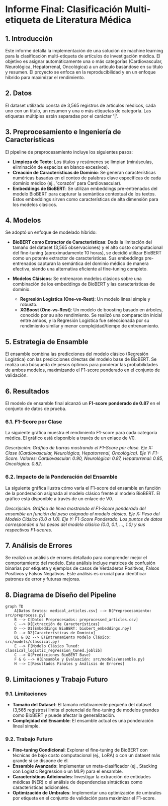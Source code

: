 # Informe Final: Clasificación Multi-etiqueta de Literatura Médica

## 1. Introducción

Este informe detalla la implementación de una solución de machine learning para la clasificación multi-etiqueta de artículos de investigación médica. El objetivo es asignar automáticamente una o más categorías (Cardiovascular, Neurológica, Hepatorrenal, Oncológica) a un artículo basándose en su título y resumen. El proyecto se enfoca en la reproducibilidad y en un enfoque híbrido para maximizar el rendimiento.

## 2. Datos

El dataset utilizado consta de 3,565 registros de artículos médicos, cada uno con un título, un resumen y una o más etiquetas de categoría. Las etiquetas múltiples están separadas por el carácter '|'.

## 3. Preprocesamiento e Ingeniería de Características

El pipeline de preprocesamiento incluye los siguientes pasos:
-   **Limpieza de Texto**: Los títulos y resúmenes se limpian (minúsculas, eliminación de espacios en blanco excesivos).
-   **Creación de Características de Dominio**: Se generan características numéricas basadas en el conteo de palabras clave específicas de cada dominio médico (ej., 'corazón' para Cardiovascular).
-   **Embeddings de BioBERT**: Se utilizan embeddings pre-entrenados del modelo BioBERT para capturar la semántica contextual de los textos. Estos embeddings sirven como características de alta dimensión para los modelos clásicos.

## 4. Modelos

Se adoptó un enfoque de modelado híbrido:

-   **BioBERT como Extractor de Características**: Dada la limitación del tamaño del dataset (3,565 observaciones) y el alto costo computacional del fine-tuning (aproximadamente 10 horas), se decidió utilizar BioBERT como un potente extractor de características. Sus embeddings pre-entrenados capturan la semántica del dominio médico de manera efectiva, siendo una alternativa eficiente al fine-tuning completo.

-   **Modelos Clásicos**: Se entrenaron modelos clásicos sobre una combinación de los embeddings de BioBERT y las características de dominio.
    -   **Regresión Logística (One-vs-Rest)**: Un modelo lineal simple y robusto.
    -   **XGBoost (One-vs-Rest)**: Un modelo de boosting basado en árboles, conocido por su alto rendimiento.
    Se realizó una comparación inicial entre ambos, y la Regresión Logística fue seleccionada por su rendimiento similar y menor complejidad/tiempo de entrenamiento.

## 5. Estrategia de Ensamble

El ensamble combina las predicciones del modelo clásico (Regresión Logística) con las predicciones directas del modelo base de BioBERT. Se realiza una búsqueda de pesos óptimos para ponderar las probabilidades de ambos modelos, maximizando el F1-score ponderado en el conjunto de validación.

## 6. Resultados

El modelo de ensamble final alcanzó un **F1-score ponderado de 0.87** en el conjunto de datos de prueba.

### 6.1. F1-Score por Clase

La siguiente gráfica muestra el rendimiento F1-score para cada categoría médica. El gráfico está disponible a través de un enlace de V0.

*Descripción: Gráfico de barras mostrando el F1-Score por clase. Eje X: Clase (Cardiovascular, Neurológica, Hepatorrenal, Oncológica). Eje Y: F1-Score. Valores: Cardiovascular: 0.90, Neurológica: 0.87, Hepatorrenal: 0.85, Oncológica: 0.82.*

### 6.2. Impacto de la Ponderación del Ensamble

La siguiente gráfica ilustra cómo varía el F1-score del ensamble en función de la ponderación asignada al modelo clásico frente al modelo BioBERT. El gráfico está disponible a través de un enlace de V0.

*Descripción: Gráfico de línea mostrando el F1-Score ponderado del ensamble en función del peso asignado al modelo clásico. Eje X: Peso del Modelo Clásico (0.0 a 1.0). Eje Y: F1-Score Ponderado. Los puntos de datos corresponden a los pesos del modelo clásico (0.0, 0.1, ..., 1.0) y sus respectivos F1-scores.*

## 7. Análisis de Errores

Se realizó un análisis de errores detallado para comprender mejor el comportamiento del modelo. Este análisis incluye matrices de confusión binarias por etiqueta y ejemplos de casos de Verdaderos Positivos, Falsos Positivos y Falsos Negativos. Este análisis es crucial para identificar patrones de error y futuras mejoras.

## 8. Diagrama de Diseño del Pipeline

```mermaid
graph TD
    A[Datos Brutos: medical_articles.csv] --> B(Preprocesamiento: src/preprocess.py)
    B --> C[Datos Preprocesados: preprocessed_articles.csv]
    C --> D{Extracción de Características}
    D --> D1[Embeddings BioBERT: biobert_embeddings.npy]
    D --> D2[Características de Dominio]
    D1 & D2 --> E(Entrenamiento Modelo Clásico: src/models/classical.py)
    E --> F[Modelo Clásico Tuned: classical_logistic_regression_tuned.joblib]
    C --> G(Predicciones BioBERT Base)
    F & G --> H(Ensamble y Evaluación: src/models/ensemble.py)
    H --> I[Resultados Finales y Análisis de Errores]
```

## 9. Limitaciones y Trabajo Futuro

### 9.1. Limitaciones
-   **Tamaño del Dataset**: El tamaño relativamente pequeño del dataset (3,565 registros) limita el potencial de fine-tuning de modelos grandes como BioBERT y puede afectar la generalización.
-   **Complejidad del Ensamble**: El ensamble actual es una ponderación lineal simple.

### 9.2. Trabajo Futuro
-   **Fine-tuning Condicional**: Explorar el fine-tuning de BioBERT con técnicas de bajo costo computacional (ej., LoRA) o con un dataset más grande si se dispone de él.
-   **Ensamble Avanzado**: Implementar un meta-clasificador (ej., Stacking con Logistic Regression o un MLP) para el ensamble.
-   **Características Adicionales**: Investigar la extracción de entidades médicas (NER) o el análisis de dependencias sintácticas como características adicionales.
-   **Optimización de Umbrales**: Implementar una optimización de umbrales por etiqueta en el conjunto de validación para maximizar el F1-score.